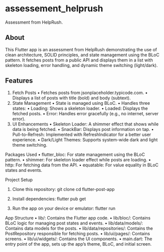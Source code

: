 # assessement_helprush

Assessment from HelpRush.

## About
This Flutter app is an assessment from HelpRush demonstrating  the use of clean architecture, SOLID principles, 
and state management using the BLoC pattern. 
It fetches posts from a public API and displays them in a list with skeleton loading, 
error handling, and dynamic theme switching (light/dark).

## Features
1.	Fetch Posts
•	Fetches posts from jsonplaceholder.typicode.com.
•	Displays a list of posts with title (bold) and body (subtext).
2.	State Management
•	State is managed using BLoC.
•	Handles three states:
•	Loading: Shows a skeleton loader.
•	Loaded: Displays the fetched posts.
•	Error: Handles error gracefully (e.g., no internet, server error).
3.	UI Enhancements
•	Skeleton Loader: A shimmer effect that shows while data is being fetched.
•	SnackBar: Displays post information on tap.
•	Pull-to-Refresh: Implemented with RefreshIndicator for a better user experience.
•	Dark/Light Themes: Supports system-wide dark and light theme switching.

Packages Used
•	flutter_bloc: For state management using the BLoC pattern.
•	shimmer: For skeleton loader effect while posts are loading.
•	http: For fetching data from the API.
•	equatable: For value equality in BLoC states and events.

Project Setup
1.	Clone this repository:
      git clone <repo-url>
      cd flutter-post-app

2. 	Install dependencies:
      flutter pub get

3.	Run the app on your device or emulator:
      flutter run

App Structure
•	lib/: Contains the Flutter app code.
•	lib/bloc/: Contains BLoC logic for managing post states and events.
•	lib/data/models/: Contains data models for the posts.
•	lib/data/repositories/: Contains the PostRepository responsible for fetching posts.
•	lib/ui/pages/: Contains screens.
•	lib/ui/widgets/: Contains the UI components.
•	main.dart: The entry point of the app, sets up the app’s theme, BLoC, and initial screen.